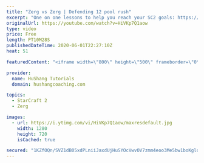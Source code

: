 ```yaml
---
title: "Zerg vs Zerg | Defending 12 pool rush"
excerpt: "One on one lessons to help you reach your SC2 goals: https://www.hushangcoaching.com ------------------------------------------------------------------------------------------------------- In this guide we take a look at how to defend one of the most infamous \"zerg rushes\" in sc2: the 12 pool. This rush"
originalUrl: https://youtube.com/watch?v=HiVKp7Q1aow
type: video
price: Free
length: PT10M28S
publishedDateTime: 2020-06-01T22:27:10Z
heat: 51

featuredContent: "<iframe width=\"800\" height=\"500\" frameborder=\"0\" src=\"https://www.youtube.com/embed/HiVKp7Q1aow\" allow=\"accelerometer; autoplay; encrypted-media; gyroscope; picture-in-picture\" allowfullscreen></iframe>"

provider:
  name: HuShang Tutorials
  domain: hushangcoaching.com

topics:
  - StarCraft 2
  - Zerg

images:
  - url: https://i.ytimg.com/vi/HiVKp7Q1aow/maxresdefault.jpg
    width: 1280
    height: 720
    isCached: true

secured: "1KZfOQn/SVZ1dB05xdPLniiJaxdUjHuSYOcVwvOV7zmm4eoo3Me5bw1boKglqPUhC7QMr9M87EOnlSpN8bTaMpZQxZhAFrm5yfr4Uw9o7txokOK+kkdGeTS7JvZL8tAGm04MGTGOe6j3xpien/B3gijcqRCd27i7CHfgy7Az29RMLG+bKpLEmyTQTjK5YLYCHHLa5WFNNLOhkVxLbj/XlNd9czjR526S5KXMF3/TGnvau5oiUOYDhJvmfrFxoR26CYrtfpuBXwM0Px7tv1eFe/NsjeVggLTxABdwNGnQO4QZNVR5soqyMteNA6zjlJqBkbRAmIIHTf/iVkqdpGI5lWaRtplrSF/HvFiAyxcm4ZN/oCp6EL78FQ0Osa/STP0fKqomLLbxgBAoVePaIu9hWsAanKkpniBaI1xosY8dKfw=;7VqUjtSe5zCjBM6qRNRD5g=="
---
```


